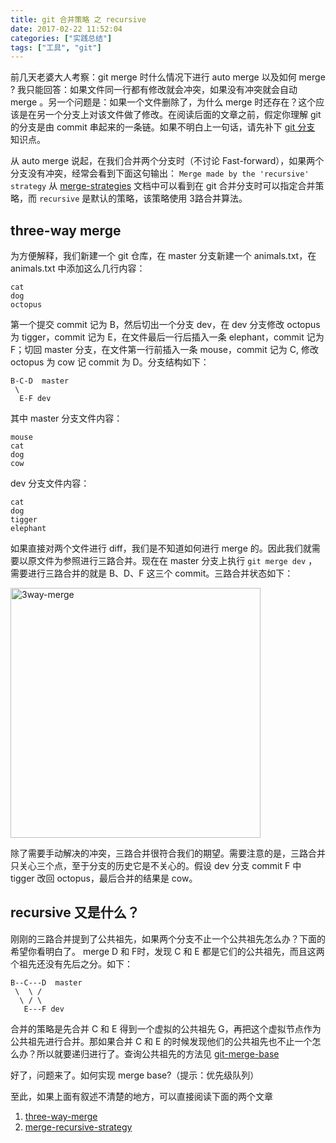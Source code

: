 ```yaml
---
title: git 合并策略 之 recursive
date: 2017-02-22 11:52:04
categories: ["实践总结"]
tags: ["工具", "git"]
---
```

前几天老婆大人考察：git merge 时什么情况下进行 auto merge 以及如何 merge ? 我只能回答：如果文件同一行都有修改就会冲突，如果没有冲突就会自动 merge 。另一个问题是：如果一个文件删除了，为什么 merge 时还存在？这个应该是在另一个分支上对该文件做了修改。在阅读后面的文章之前，假定你理解 git 的分支是由 commit 串起来的一条链。如果不明白上一句话，请先补下 [git 分支](http://git.oschina.net/progit/3-Git-%E5%88%86%E6%94%AF.html#3.2-%E5%88%86%E6%94%AF%E7%9A%84%E6%96%B0%E5%BB%BA%E4%B8%8E%E5%90%88%E5%B9%B6) 知识点。

<!-- more -->

从 auto merge 说起，在我们合并两个分支时（不讨论 Fast-forward），如果两个分支没有冲突，经常会看到下面这句输出：
`Merge made by the 'recursive' strategy`
从 [merge-strategies](https://git-scm.com/docs/merge-strategies) 文档中可以看到在 git 合并分支时可以指定合并策略，而 `recursive` 是默认的策略，该策略使用 3路合并算法。

## three-way merge
为方便解释，我们新建一个 git 仓库，在 master 分支新建一个 animals.txt，在 animals.txt 中添加这么几行内容：
```plain
cat
dog
octopus
```
第一个提交 commit 记为 B，然后切出一个分支 dev，在 dev 分支修改  octopus 为 tigger，commit 记为 E，在文件最后一行后插入一条 elephant，commit 记为 F；切回 master 分支，在文件第一行前插入一条 mouse，commit 记为 C, 修改 octopus 为 cow 记 commit 为 D。分支结构如下：
```plain
B-C-D  master
 \
  E-F dev
```
其中 master 分支文件内容：
```plain
mouse
cat
dog
cow
```
dev 分支文件内容：
```plain
cat
dog
tigger
elephant
```
如果直接对两个文件进行 diff，我们是不知道如何进行 merge 的。因此我们就需要以原文件为参照进行三路合并。现在在 master 分支上执行 `git merge dev` ，需要进行三路合并的就是 B、D、F 这三个 commit。三路合并状态如下：

<img src="http://7xwjvd.com1.z0.glb.clouddn.com/3way-merge.png"  alt="3way-merge" width="400">

除了需要手动解决的冲突，三路合并很符合我们的期望。需要注意的是，三路合并只关心三个点，至于分支的历史它是不关心的。假设 dev 分支 commit F 中 tigger 改回 octopus，最后合并的结果是 cow。

## recursive 又是什么？
刚刚的三路合并提到了公共祖先，如果两个分支不止一个公共祖先怎么办？下面的希望你看明白了。 merge D 和 F时，发现 C 和 E 都是它们的公共祖先，而且这两个祖先还没有先后之分。如下：
```plain
B--C---D  master
 \  \ /
  \ / \
   E---F dev
```
合并的策略是先合并 C 和 E 得到一个虚拟的公共祖先 G，再把这个虚拟节点作为公共祖先进行合并。那如果合并 C 和 E 的时候发现他们的公共祖先也不止一个怎么办？所以就要递归进行了。查询公共祖先的方法见 [git-merge-base](https://git-scm.com/docs/git-merge-base)

好了，问题来了。如何实现 merge base?（提示：优先级队列）

至此，如果上面有叙述不清楚的地方，可以直接阅读下面的两个文章
1. [three-way-merge](http://www.drdobbs.com/tools/three-way-merging-a-look-under-the-hood/240164902?pgno=1)
2. [merge-recursive-strategy](http://blog.plasticscm.com/2011/09/merge-recursive-strategy.html)
